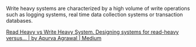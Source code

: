
Write heavy systems are characterized by a high volume of write operations such as logging systems, real time data collection systems or transaction databases. 


[Read Heavy vs Write Heavy System. Designing systems for read-heavy versus… | by Apurva Agrawal | Medium](https://medium.com/@apurvaagrawal_95485/read-heavy-vs-write-heavy-system-12b1a1cb2f67#:~:text=Write%2Dheavy%20systems%20are%20characterised,collection%20systems%2C%20or%20transactional%20databases.)

